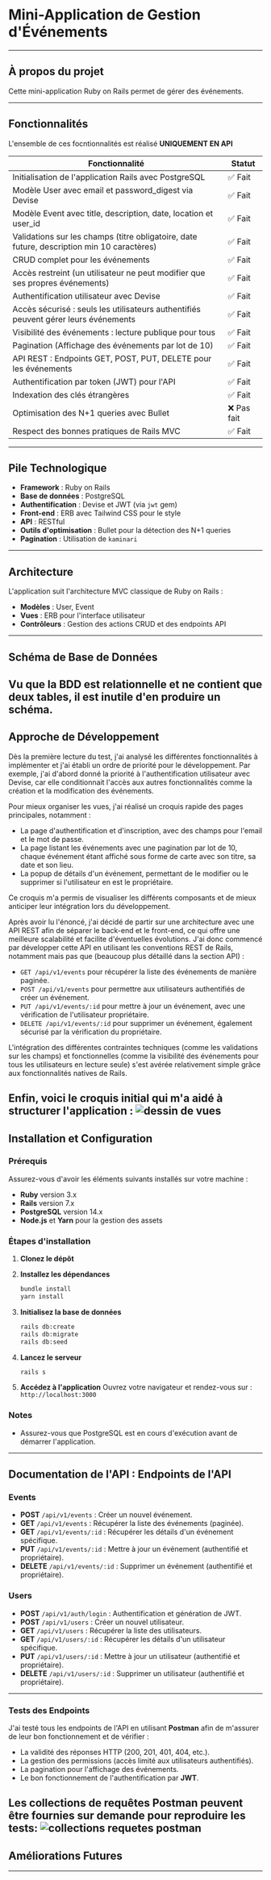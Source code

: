 # Mini-Application de Gestion d'Événements


---

## À propos du projet
Cette mini-application Ruby on Rails permet de gérer des événements.

---

## Fonctionnalités

L'ensemble de ces focntionnalités est réalisé **UNIQUEMENT EN API**

| Fonctionnalité                                                            | Statut     |
|---------------------------------------------------------------------------|------------|
| Initialisation de l'application Rails avec PostgreSQL                     | ✅ Fait     |
| Modèle User avec email et password_digest via Devise                      | ✅ Fait     |
| Modèle Event avec title, description, date, location et user_id            | ✅ Fait     |
| Validations sur les champs (titre obligatoire, date future, description min 10 caractères) | ✅ Fait     |
| CRUD complet pour les événements                                          | ✅ Fait     |
| Accès restreint (un utilisateur ne peut modifier que ses propres événements) | ✅ Fait     |
| Authentification utilisateur avec Devise                                  | ✅ Fait     |
| Accès sécurisé : seuls les utilisateurs authentifiés peuvent gérer leurs événements | ✅ Fait     |
| Visibilité des événements : lecture publique pour tous                    | ✅ Fait     |
| Pagination (Affichage des événements par lot de 10)                       | ✅ Fait     |
| API REST : Endpoints GET, POST, PUT, DELETE pour les événements            | ✅ Fait    |
| Authentification par token (JWT) pour l'API                               | ✅ Fait    |
| Indexation des clés étrangères                                            | ✅ Fait    |
| Optimisation des N+1 queries avec Bullet                                  | ❌ Pas fait |
| Respect des bonnes pratiques de Rails MVC                                 | ✅ Fait     |

---

## Pile Technologique
- **Framework** : Ruby on Rails
- **Base de données** : PostgreSQL
- **Authentification** : Devise et JWT (via `jwt` gem)
- **Front-end** : ERB avec Tailwind CSS pour le style
- **API** : RESTful
- **Outils d'optimisation** : Bullet pour la détection des N+1 queries
- **Pagination** : Utilisation de `kaminari`

---

## Architecture
L'application suit l'architecture MVC classique de Ruby on Rails :
- **Modèles** : User, Event
- **Vues** : ERB pour l'interface utilisateur
- **Contrôleurs** : Gestion des actions CRUD et des endpoints API

---

## Schéma de Base de Données
Vu que la BDD est relationnelle et ne contient que deux tables, il est inutile d'en produire un schéma.
---

## Approche de Développement
Dès la première lecture du test, j'ai analysé les différentes fonctionnalités à implémenter et j'ai établi un ordre de priorité pour le développement. Par exemple, j'ai d'abord donné la priorité à l'authentification utilisateur avec Devise, car elle conditionnait l'accès aux autres fonctionnalités comme la création et la modification des événements.

Pour mieux organiser les vues, j'ai réalisé un croquis rapide des pages principales, notamment :
- La page d'authentification et d'inscription, avec des champs pour l'email et le mot de passe.
- La page listant les événements avec une pagination par lot de 10, chaque événement étant affiché sous forme de carte avec son titre, sa date et son lieu.
- La popup de détails d'un événement, permettant de le modifier ou le supprimer si l'utilisateur en est le propriétaire.
  
Ce croquis m'a permis de visualiser les différents composants et de mieux anticiper leur intégration lors du développement.

Après avoir lu l'énoncé, j'ai décidé de partir sur une architecture avec une API REST afin de séparer le back-end et le front-end, ce qui offre une meilleure scalabilité et facilite d'éventuelles évolutions. J'ai donc commencé par développer cette API en utilisant les conventions REST de Rails, notamment mais pas que (beaucoup plus détaillé dans la section API) :
- `GET /api/v1/events` pour récupérer la liste des événements de manière paginée.
- `POST /api/v1/events` pour permettre aux utilisateurs authentifiés de créer un événement.
- `PUT /api/v1/events/:id` pour mettre à jour un événement, avec une vérification de l'utilisateur propriétaire.
- `DELETE /api/v1/events/:id` pour supprimer un événement, également sécurisé par la vérification du propriétaire.

L'intégration des différentes contraintes techniques (comme les validations sur les champs) et fonctionnelles (comme la visibilité des événements pour tous les utilisateurs en lecture seule) s'est avérée relativement simple grâce aux fonctionnalités natives de Rails. 

Enfin, voici le croquis initial qui m'a aidé à structurer l'application :
![dessin de vues](dessin.jpg)
---

## Installation et Configuration

### Prérequis
Assurez-vous d'avoir les éléments suivants installés sur votre machine :
- **Ruby** version 3.x
- **Rails** version 7.x
- **PostgreSQL** version 14.x
- **Node.js** et **Yarn** pour la gestion des assets

### Étapes d'installation

1. **Clonez le dépôt**
2. **Installez les dépendances**
   ```bash
   bundle install
   yarn install
   ```

3. **Initialisez la base de données**
   ```bash
   rails db:create
   rails db:migrate
   rails db:seed
   ```

4. **Lancez le serveur**
   ```bash
   rails s
   ```

5. **Accédez à l'application**
   Ouvrez votre navigateur et rendez-vous sur : `http://localhost:3000`

### Notes
- Assurez-vous que PostgreSQL est en cours d'exécution avant de démarrer l'application.

---


## Documentation de l'API : Endpoints de l'API

### Events
- **POST** `/api/v1/events` : Créer un nouvel événement.
- **GET** `/api/v1/events` : Récupérer la liste des événements (paginée).
- **GET** `/api/v1/events/:id` : Récupérer les détails d'un événement spécifique.
- **PUT** `/api/v1/events/:id` : Mettre à jour un événement (authentifié et propriétaire).
- **DELETE** `/api/v1/events/:id` : Supprimer un événement (authentifié et propriétaire).

### Users
- **POST** `/api/v1/auth/login` : Authentification et génération de JWT.
- **POST** `/api/v1/users` : Créer un nouvel utilisateur.
- **GET** `/api/v1/users` : Récupérer la liste des utilisateurs.
- **GET** `/api/v1/users/:id` : Récupérer les détails d'un utilisateur spécifique.
- **PUT** `/api/v1/users/:id` : Mettre à jour un utilisateur (authentifié et propriétaire).
- **DELETE** `/api/v1/users/:id` : Supprimer un utilisateur (authentifié et propriétaire).

---

### Tests des Endpoints
J'ai testé tous les endpoints de l'API en utilisant **Postman** afin de m'assurer de leur bon fonctionnement et de vérifier :
- La validité des réponses HTTP (200, 201, 401, 404, etc.).
- La gestion des permissions (accès limité aux utilisateurs authentifiés).
- La pagination pour l'affichage des événements.
- Le bon fonctionnement de l'authentification par **JWT**.

Les collections de requêtes Postman peuvent être fournies sur demande pour reproduire les tests:
![collections requetes postman](postman.png)
---

## Améliorations Futures

---

